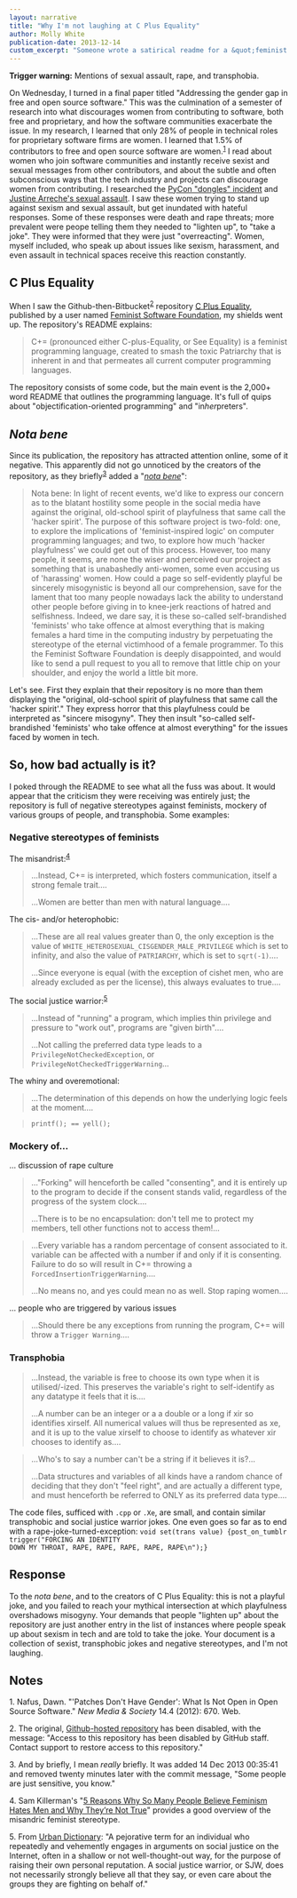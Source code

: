 ```yaml
---
layout: narrative
title: "Why I'm not laughing at C Plus Equality"
author: Molly White
publication-date: 2013-12-14
custom_excerpt: "Someone wrote a satirical readme for a &quot;feminist programming language&quot; and it wasn't very funny."
---
```


<strong>Trigger warning:</strong> Mentions of sexual assault, rape, and transphobia.

On Wednesday, I turned in a final paper titled "Addressing the gender gap in free and open source software." This was the culmination of a semester of research into what discourages women from contributing to software, both free and proprietary, and how the software communities exacerbate the issue. In my research, I learned that only 28% of people in technical roles for proprietary software firms are women. I learned that 1.5% of contributors to free and open source software are women.<sup><a href="#ref1">1</a></sup> I read about women who join software communities and instantly receive sexist and sexual messages from other contributors, and about the subtle and often subconscious ways that the tech industry and projects can discourage women from contributing. I researched the <a href="http://geekfeminism.wikia.com/wiki/PyCon_2013_forking_and_dongles_incident">PyCon "dongles" incident</a> and <a href="http://blogjustine.wordpress.com/2013/10/18/the-reaction/">Justine Arreche's sexual assault</a>. I saw these women trying to stand up against sexism and sexual assault, but get inundated with hateful responses. Some of these responses were death and rape threats; more prevalent were peope telling them they needed to "lighten up", to "take a joke". They were informed that they were just "overreacting". Women, myself included, who speak up about issues like sexism, harassment, and even assault in technical spaces receive this reaction constantly.

<h2 id="cplusequality">C Plus Equality</h2>

When I saw the Github-then-Bitbucket<sup><a href="#ref2">2</a></sup> repository <a href="https://bitbucket.org/FeministSoftwareFoundation/c-plus-equality">C Plus Equality</a>, published by a user named <a href="https://bitbucket.org/FeministSoftwareFoundation/">Feminist Software Foundation</a>, my shields went up. The repository's README explains:
>
> C+= (pronounced either C-plus-Equality, or See Equality) is a feminist programming language, created to smash the toxic Patriarchy that is inherent in and that permeates all current computer programming languages.

The repository consists of some code, but the main event is the 2,000+ word README that outlines the programming language. It's full of quips about "objectification-oriented programming" and "in<em>her</em>preters".

<h2 id="_notabene_"><em>Nota bene</em></h2>

Since its publication, the repository has attracted attention online, some of it negative. This apparently did not go unnoticed by the creators of the repository, as they briefly<sup><a href="#ref3">3</a></sup> added a "<a href="https://bitbucket.org/FeministSoftwareFoundation/c-plus-equality/commits/55cf92001a3188967e7adb7bd7b2ce2a9a6f225e/raw/"><em>nota bene</em></a>":
>
> Nota bene: In light of recent events, we'd like to express our concern as to the blatant hostility some people in the social media have against the original, old-school spirit of playfulness that same call the 'hacker spirit'.  The purpose of this software project is two-fold: one, to explore the implications of 'feminist-inspired logic' on computer programming languages; and two, to explore how much 'hacker playfulness' we could get out of this process.  However, too many people, it seems, are none the wiser and perceived our project as something that is unabashedly anti-women, some even accusing us of 'harassing' women.  How could a page so self-evidently playful be sincerely misogynistic is beyond all our comprehension, save for the lament that too many people nowadays lack the ability to understand other people before giving in to knee-jerk reactions of hatred and selfishness.  Indeed, we dare say, it is these so-called self-brandished 'feminists' who take offence at almost everything that is making females a hard time in the computing industry by perpetuating the stereotype of the eternal victimhood of a female programmer.  To this the Feminist Software Foundation is deeply disappointed, and would like to send a pull request to you all to remove that little chip on your shoulder, and enjoy the world a little bit more.

Let's see. First they explain that their repository is no more than them displaying the "original, old-school spirit of playfulness that same call the 'hacker spirit'." They express horror that this playfulness could be interpreted as "sincere misogyny". They then insult "so-called self-brandished 'feminists' who take offence at almost everything" for the issues faced by women in tech.

<h2 id="sohowbadactuallyisit">So, how bad actually is it?</h2>

I poked through the README to see what all the fuss was about. It would appear that the criticism they were receiving was entirely just; the repository is full of negative stereotypes against feminists, mockery of various groups of people, and transphobia. Some examples:

<h3 id="negativestereotypesoffeminists">Negative stereotypes of feminists</h3>

The misandrist:<sup><a href="#ref4">4</a></sup>

> ...Instead, C+= is interpreted, which fosters communication, itself a strong female trait....
>
> ...Women are better than men with natural language....

The cis- and/or heterophobic:

> ...These are all real values greater than 0, the only exception is the value of <code>WHITE_HETEROSEXUAL_CISGENDER_MALE_PRIVILEGE</code> which is set to infinity, and also the value of <code>PATRIARCHY</code>, which is set to <code>sqrt(-1)</code>....
>
> ...Since everyone is equal (with the exception of cishet men, who are already excluded as per the license), this always evaluates to true....

The social justice warrior:<sup><a href="#ref5">5</a></sup>

> ...Instead of "running" a program, which implies thin privilege and pressure to "work out", programs are "given birth"....
>
> ...Not calling the preferred data type leads to a <code>PrivilegeNotCheckedException</code>, or <code>PrivilegeNotCheckedTriggerWarning</code>...

The whiny and overemotional:

>...The determination of this depends on how the underlying logic feels at the moment....
  
> <code>printf(); == yell();</code>

<h3 id="mockeryof">Mockery of...</h3>

... discussion of rape culture

> ..."Forking" will henceforth be called "consenting", and it is entirely up to the program to decide if the consent stands valid, regardless of the progress of the system clock....
>
> ...There is to be no encapsulation: don't tell me to protect my members, tell other functions not to access them!...
  
> ...Every variable has a random percentage of consent associated to it. variable can be affected with a number if and only if it is consenting. Failure to do so will result in C+= throwing a <code>ForcedInsertionTriggerWarning</code>....
>
> ...No means no, and yes could mean no as well. Stop raping women....

... people who are triggered by various issues

> ...Should there be any exceptions from running the program, C+= will throw a <code>Trigger Warning</code>....

<h3 id="transphobia">Transphobia</h3>

> ...Instead, the variable is free to choose its own type when it is utilised/-ized. This preserves the variable's right to self-identify as any datatype it feels that it is....
>
> ...A number can be an integer or a a double or a long if xir so identifies xirself. All numerical values will thus be represented as xe, and it is up to the value xirself to choose to identify as whatever xir chooses to identify as....
  
> ...Who's to say a number can't be a string if it believes it is?...
>
> ...Data structures and variables of all kinds have a random chance of deciding that they don't "feel right", and are actually a different type, and must henceforth be referred to ONLY as its preferred data type....

The code files, sufficed with <code>.cpp</code> or <code>.Xe</code>, are small, and contain similar transphobic and social justice warrior jokes. One even goes so far as to end with a rape-joke-turned-exception: <code>void set(trans value) {post_on_tumblr trigger("FORCING AN IDENTITY DOWN MY THROAT, RAPE, RAPE, RAPE, RAPE, RAPE\n");}</code>

<h2 id="response">Response</h2>

To the <em>nota bene</em>, and to the creators of C Plus Equality: this is not a playful joke, and you failed to reach your mythical intersection at which playfulness overshadows misogyny. Your demands that people "lighten up" about the repository are just another entry in the list of instances where people speak up about sexism in tech and are told to take the joke. Your document is a collection of sexist, transphobic jokes and negative stereotypes, and I'm not laughing.

<h2 id="notes">Notes</h2>

<a id="ref1">1.</a> Nafus, Dawn. "'Patches Don't Have Gender': What Is Not Open in Open Source Software." <em>New Media &amp; Society</em> 14.4 (2012): 670. Web.

<a id="ref2">2.</a> The original, <a href="https://github.com/FeministSoftwareFoundation/C-plus-Equality">Github-hosted repository</a> has been disabled, with the message: "Access to this repository has been disabled by GitHub staff. Contact support to restore access to this repository."

<a id="ref3">3.</a> And by briefly, I mean <em>really</em> briefly. It was added 14 Dec 2013 00:35:41 and removed twenty minutes later with the commit message, "Some people are just sensitive, you know."

<a id="ref4">4.</a> Sam Killerman's "<a href="http://everydayfeminism.com/2012/12/6-reasons-why-so-many-people-believe-feminism-hates-men/">5 Reasons Why So Many People Believe Feminism Hates Men and Why They’re Not True</a>" provides a good overview of the misandric feminist stereotype.

<a id="ref5">5.</a> From <a href="http://www.urbandictionary.com/define.php?term=social%20justice%20warrior&amp;defid=5763529">Urban Dictionary</a>: "A pejorative term for an individual who repeatedly and vehemently engages in arguments on social justice on the Internet, often in a shallow or not well-thought-out way, for the purpose of raising their own personal reputation. A social justice warrior, or SJW, does not necessarily strongly believe all that they say, or even care about the groups they are fighting on behalf of."
